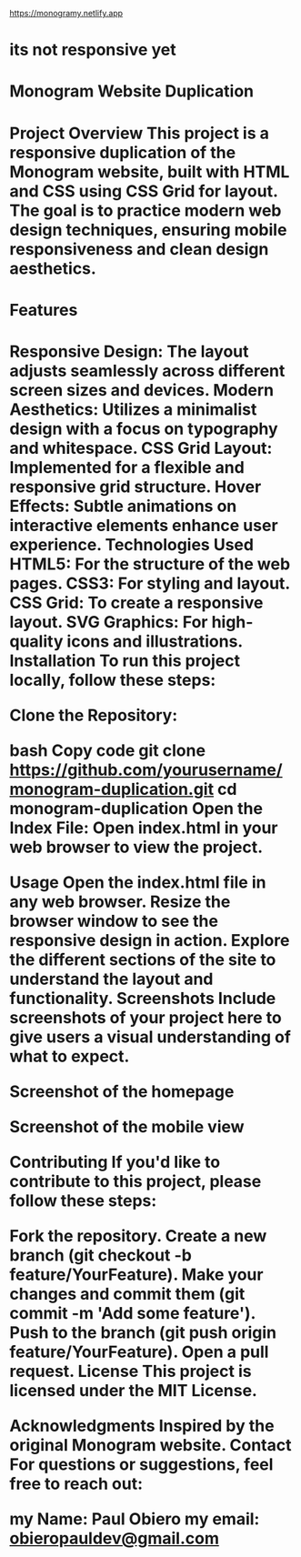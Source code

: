 https://monogramy.netlify.app
<h1>its not responsive yet</h1>
<h1>Monogram Website Duplication<h1>
Project Overview
This project is a responsive duplication of the Monogram website, built with HTML and CSS using CSS Grid for layout. The goal is to practice modern web design techniques, ensuring mobile responsiveness and clean design aesthetics.

<h1>Features<h1>
Responsive Design: The layout adjusts seamlessly across different screen sizes and devices.
Modern Aesthetics: Utilizes a minimalist design with a focus on typography and whitespace.
CSS Grid Layout: Implemented for a flexible and responsive grid structure.
Hover Effects: Subtle animations on interactive elements enhance user experience.
Technologies Used
HTML5: For the structure of the web pages.
CSS3: For styling and layout.
CSS Grid: To create a responsive layout.
SVG Graphics: For high-quality icons and illustrations.
Installation
To run this project locally, follow these steps:

Clone the Repository:

bash
Copy code
git clone https://github.com/yourusername/monogram-duplication.git
cd monogram-duplication
Open the Index File: Open index.html in your web browser to view the project.

Usage
Open the index.html file in any web browser.
Resize the browser window to see the responsive design in action.
Explore the different sections of the site to understand the layout and functionality.
Screenshots
Include screenshots of your project here to give users a visual understanding of what to expect.

Screenshot of the homepage

Screenshot of the mobile view

Contributing
If you'd like to contribute to this project, please follow these steps:

Fork the repository.
Create a new branch (git checkout -b feature/YourFeature).
Make your changes and commit them (git commit -m 'Add some feature').
Push to the branch (git push origin feature/YourFeature).
Open a pull request.
License
This project is licensed under the MIT License.

Acknowledgments
Inspired by the original Monogram website.
Contact
For questions or suggestions, feel free to reach out:

my Name: Paul Obiero
my email: obieropauldev@gmail.com

